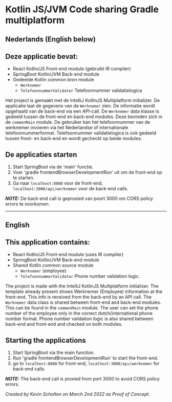 # Kotlin JS/JVM Code sharing Gradle multiplatform


## Nederlands (English below)
## Deze applicatie bevat:
* React Kotlin/JS Front-end module (gebruikt IR compiler)
* SpringBoot Kotlin/JVM Back-end module
* Gedeelde Kotlin common bron module<br />
  * `Werknemer`<br />
  * `TelefoonnummerValidator` Telefoonnummer validatielogica

Het project is gemaakt met de IntelliJ KotlinJS Multiplatform initializer. De applicatie laat de gegevens van de `Werknemer` zien. De informatie wordt opgehaald van de back-end via een API-call. De `Werknemer` data klasse is gedeeld tussen de front-end en back-end modules. Deze bevinden zich in de `commonMain` module. De gebruiker kan het telefoonnummer van de werknemer invoeren via het Nederlandse of internationale telefoonnummerformat. Telefoonnummer validatielogica is ook gedeeld tussen front- en back-end en wordt gecheckt op beide modules.

## De applicaties starten
1. Start SpringBoot via de 'main' functie.
2. Voer 'gradle frontendBrowserDevelopmentRun' uit om de front-end op te starten.
3. Ga naar `localhost:8080` voor de front-end, `localhost:3000/api/werknemer` voor de back-end calls.

**_NOTE:_**  De back-end call is geproxied van poort 3000 om CORS policy errors te voorkomen.


--------------------------

## English
## This application contains:
* React Kotlin/JS Front-end module (uses IR compiler)
* SpringBoot Kotlin/JVM Back-end module
* Shared Kotlin common source module<br />
  * `Werknemer` (employee)<br />
  * `TelefoonnummerValidator` Phone number validation logic.

The project is made with the IntelliJ KotlinJS Multiplatform initializer. The template already present shows Werknemer (Employee) information at the front-end. This info is received from the back-end by an API call. The `Werknemer` data class is shared between front-end and back-end modules. This can be found in the `commonMain` module. The user can set the phone number of the employee only in the correct dutch/international phone number format. Phone number validation logic is also shared between back-end and front-end and checked on both modules.

## Starting the applications
1. Start SpringBoot via the main function.
2. Run 'gradle frontendBrowserDevelopmentRun' to start the front-end.
3. go to `localhost:8080` for front-end, `localhost:3000/api/werknemer` for back-end calls.

**_NOTE:_**  The back-end call is proxied from port 3000 to avoid CORS policy errors.



*Created by Kevin Scholten on March 2nd 2022 as Proof of Concept.*
